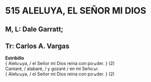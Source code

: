 # 515 ALELUYA, EL SEÑOR MI DIOS

## M, L: Dale Garratt;
## Tr: Carlos A. Vargas

**Estribillo**  
{ Alelu↘ya, / el Señor mi Dios reina con po↘der. } (2)  
Cantaré, / alabaré, / y gozaré / en mi Seño↘r.  
{ Alelu↘ya, / el Señor mi Dios reina con po↘der. } (2)  

